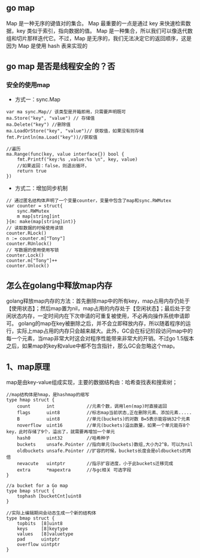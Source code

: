 ## go map
Map 是一种无序的键值对的集合。
Map 最重要的一点是通过 key 来快速检索数据，key 类似于索引，指向数据的值。
Map 是一种集合，所以我们可以像迭代数组和切片那样迭代它。不过，Map 是无序的，我们无法决定它的返回顺序，这是因为 Map 是使用 hash 表来实现的

## go map 是否是线程安全的？否
### 安全的使用map
* 方式一：sync.Map
```golang
var ma sync.Map// 该类型是开箱即用，只需要声明既可
ma.Store("key", "value") // 存储值
ma.Delete("key") //删除值
ma.LoadOrStore("key", "value")// 获取值，如果没有则存储
fmt.Println(ma.Load("key"))//获取值

//遍历
ma.Range(func(key, value interface{}) bool {
    fmt.Printf("key:%s ,value:%s \n", key, value)
    //如果返回：false，则退出循环，
    return true
})
```
* 方式二：增加同步机制
```golang
// 通过匿名结构体声明了一个变量counter，变量中包含了map和sync.RWMutex
var counter = struct{
    sync.RWMutex
    m map[string]int
}{m: make(map[string]int)}
// 读取数据的时候使用读锁
counter.RLock()
n := counter.m["Tony"]
counter.RUnlock()
// 写数据的使用使用写锁
counter.Lock()
counter.m["Tony"]++
counter.Unlock()
```

## 怎么在golang中释放map内存
golang释放map内存的方法：首先删除map中的所有key，map占用内存仍处于【使用状态】；然后map置为nil，map占用的内存处于【空闲状态】；最后处于空闲状态内存，一定时间内在下次申请的可重复被使用，不必再向操作系统申请即可。
golang的map在key被删除之后，并不会立即释放内存，所以随着程序的运行，实际上map占用的内存只会越来越大。此外，GC会在标记阶段访问map中的每一个元素，当map非常大时这会对程序性能带来非常大的开销。不过go 1.5版本之后，如果map的key和value中都不包含指针，那么GC会忽略这个map。

## 1、map原理

map是由key-value组成实现，主要的数据结构由：哈希查找表和搜索树；

```golang
//map结构体是hmap，是hashmap的缩写
type hmap struct {
    count      int            //元素个数，调用len(map)时直接返回
    flags      uint8          //标志map当前状态,正在删除元素、添加元素.....
    B          uint8          //单元(buckets)的对数 B=5表示能容纳32个元素
    noverflow  uint16         //单元(buckets)溢出数量，如果一个单元能存8个key，此时存储了9个，溢出了，就需要再增加一个单元
    hash0      uint32         //哈希种子
    buckets    unsafe.Pointer //指向单元(buckets)数组,大小为2^B，可以为nil
    oldbuckets unsafe.Pointer //扩容的时候，buckets长度会是oldbuckets的两倍
    nevacute   uintptr        //指示扩容进度，小于此buckets迁移完成
    extra      *mapextra      //与gc相关 可选字段
}

//a bucket for a Go map
type bmap struct {
    tophash [bucketCnt]uint8
}

//实际上编辑期间会动态生成一个新的结构体
type bmap struct {
    topbits  [8]uint8
    keys     [8]keytype
    values   [8]valuetype
    pad      uintptr
    overflow uintptr
}
```